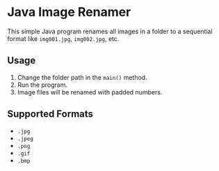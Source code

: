 # Java Image Renamer

This simple Java program renames all images in a folder to a sequential format like `img001.jpg`, `img002.jpg`, etc.

## Usage
1. Change the folder path in the `main()` method.
2. Run the program.
3. Image files will be renamed with padded numbers.

## Supported Formats
- `.jpg`
- `.jpeg`
- `.png`
- `.gif`
- `.bmp`
